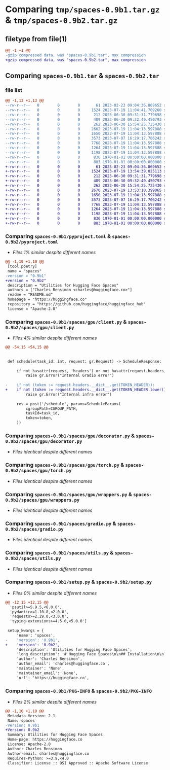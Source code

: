 # Comparing `tmp/spaces-0.9b1.tar.gz` & `tmp/spaces-0.9b2.tar.gz`

## filetype from file(1)

```diff
@@ -1 +1 @@
-gzip compressed data, was "spaces-0.9b1.tar", max compression
+gzip compressed data, was "spaces-0.9b2.tar", max compression
```

## Comparing `spaces-0.9b1.tar` & `spaces-0.9b2.tar`

### file list

```diff
@@ -1,13 +1,13 @@
--rw-r--r--   0        0        0       61 2023-02-23 09:04:36.869652 spaces-0.9b1/README.md
--rw-r--r--   0        0        0     1524 2023-07-19 11:04:41.709260 spaces-0.9b1/pyproject.toml
--rw-r--r--   0        0        0      212 2023-06-30 09:31:31.779698 spaces-0.9b1/spaces/__init__.py
--rw-r--r--   0        0        0      489 2023-06-30 09:32:40.450793 spaces-0.9b1/spaces/config.py
--rw-r--r--   0        0        0      262 2023-06-30 15:54:25.725430 spaces-0.9b1/spaces/gpu/__init__.py
--rw-r--r--   0        0        0     2662 2023-07-19 11:04:13.597888 spaces-0.9b1/spaces/gpu/client.py
--rw-r--r--   0        0        0     1650 2023-07-19 11:04:13.597888 spaces-0.9b1/spaces/gpu/decorator.py
--rw-r--r--   0        0        0     3573 2023-07-07 16:29:17.706242 spaces-0.9b1/spaces/gpu/torch.py
--rw-r--r--   0        0        0     7768 2023-07-19 11:04:13.597888 spaces-0.9b1/spaces/gpu/wrappers.py
--rw-r--r--   0        0        0     1264 2023-07-19 11:04:13.597888 spaces-0.9b1/spaces/gradio.py
--rw-r--r--   0        0        0     1198 2023-07-19 11:04:13.597888 spaces-0.9b1/spaces/utils.py
--rw-r--r--   0        0        0      836 1970-01-01 00:00:00.000000 spaces-0.9b1/setup.py
--rw-r--r--   0        0        0      883 1970-01-01 00:00:00.000000 spaces-0.9b1/PKG-INFO
+-rw-r--r--   0        0        0       61 2023-02-23 09:04:36.869652 spaces-0.9b2/README.md
+-rw-r--r--   0        0        0     1524 2023-07-19 13:54:39.025113 spaces-0.9b2/pyproject.toml
+-rw-r--r--   0        0        0      212 2023-06-30 09:31:31.779698 spaces-0.9b2/spaces/__init__.py
+-rw-r--r--   0        0        0      489 2023-06-30 09:32:40.450793 spaces-0.9b2/spaces/config.py
+-rw-r--r--   0        0        0      262 2023-06-30 15:54:25.725430 spaces-0.9b2/spaces/gpu/__init__.py
+-rw-r--r--   0        0        0     2670 2023-07-19 13:53:10.399065 spaces-0.9b2/spaces/gpu/client.py
+-rw-r--r--   0        0        0     1650 2023-07-19 11:04:13.597888 spaces-0.9b2/spaces/gpu/decorator.py
+-rw-r--r--   0        0        0     3573 2023-07-07 16:29:17.706242 spaces-0.9b2/spaces/gpu/torch.py
+-rw-r--r--   0        0        0     7768 2023-07-19 11:04:13.597888 spaces-0.9b2/spaces/gpu/wrappers.py
+-rw-r--r--   0        0        0     1264 2023-07-19 11:04:13.597888 spaces-0.9b2/spaces/gradio.py
+-rw-r--r--   0        0        0     1198 2023-07-19 11:04:13.597888 spaces-0.9b2/spaces/utils.py
+-rw-r--r--   0        0        0      836 1970-01-01 00:00:00.000000 spaces-0.9b2/setup.py
+-rw-r--r--   0        0        0      883 1970-01-01 00:00:00.000000 spaces-0.9b2/PKG-INFO
```

### Comparing `spaces-0.9b1/pyproject.toml` & `spaces-0.9b2/pyproject.toml`

 * *Files 1% similar despite different names*

```diff
@@ -1,10 +1,10 @@
 [tool.poetry]
 name = "spaces"
-version = "0.9b1"
+version = "0.9b2"
 description = "Utilities for Hugging Face Spaces"
 authors = ["Charles Bensimon <charles@huggingface.co>"]
 readme = "README.md"
 homepage = "https://huggingface.co"
 repository = "https://github.com/huggingface/huggingface_hub"
 license = "Apache-2.0"
```

### Comparing `spaces-0.9b1/spaces/gpu/client.py` & `spaces-0.9b2/spaces/gpu/client.py`

 * *Files 4% similar despite different names*

```diff
@@ -54,15 +54,15 @@
 
 
 def schedule(task_id: int, request: gr.Request) -> ScheduleResponse:
 
     if not hasattr(request, 'headers') or not hasattr(request.headers, '__dict__'):
         raise gr.Error("Internal Gradio error")
 
-    if not (token := request.headers.__dict__.get(TOKEN_HEADER)):
+    if not (token := request.headers.__dict__.get(TOKEN_HEADER.lower())):
         raise gr.Error("Internal infra error")
 
     res = post('/schedule', params=ScheduleParams(
         cgroupPath=CGROUP_PATH,
         taskId=task_id,
         token=token,
     ))
```

### Comparing `spaces-0.9b1/spaces/gpu/decorator.py` & `spaces-0.9b2/spaces/gpu/decorator.py`

 * *Files identical despite different names*

### Comparing `spaces-0.9b1/spaces/gpu/torch.py` & `spaces-0.9b2/spaces/gpu/torch.py`

 * *Files identical despite different names*

### Comparing `spaces-0.9b1/spaces/gpu/wrappers.py` & `spaces-0.9b2/spaces/gpu/wrappers.py`

 * *Files identical despite different names*

### Comparing `spaces-0.9b1/spaces/gradio.py` & `spaces-0.9b2/spaces/gradio.py`

 * *Files identical despite different names*

### Comparing `spaces-0.9b1/spaces/utils.py` & `spaces-0.9b2/spaces/utils.py`

 * *Files identical despite different names*

### Comparing `spaces-0.9b1/setup.py` & `spaces-0.9b2/setup.py`

 * *Files 0% similar despite different names*

```diff
@@ -12,15 +12,15 @@
  'psutil>=5.9.5,<6.0.0',
  'pydantic>=1.10.8,<2.0.0',
  'requests>=2.29.0,<3.0.0',
  'typing-extensions>=4.5.0,<5.0.0']
 
 setup_kwargs = {
     'name': 'spaces',
-    'version': '0.9b1',
+    'version': '0.9b2',
     'description': 'Utilities for Hugging Face Spaces',
     'long_description': '# Hugging Face Spaces\n\n## Installation\n\n`pip install spaces`\n',
     'author': 'Charles Bensimon',
     'author_email': 'charles@huggingface.co',
     'maintainer': 'None',
     'maintainer_email': 'None',
     'url': 'https://huggingface.co',
```

### Comparing `spaces-0.9b1/PKG-INFO` & `spaces-0.9b2/PKG-INFO`

 * *Files 2% similar despite different names*

```diff
@@ -1,10 +1,10 @@
 Metadata-Version: 2.1
 Name: spaces
-Version: 0.9b1
+Version: 0.9b2
 Summary: Utilities for Hugging Face Spaces
 Home-page: https://huggingface.co
 License: Apache-2.0
 Author: Charles Bensimon
 Author-email: charles@huggingface.co
 Requires-Python: >=3.9,<4.0
 Classifier: License :: OSI Approved :: Apache Software License
```

